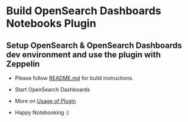 # Build OpenSearch Dashboards Notebooks Plugin

## Setup OpenSearch & OpenSearch Dashboards dev environment and use the plugin with Zeppelin

- Please follow [README.md](../../../../../../DEVELOPER_GUIDE.md) for build instructions.

- Start OpenSearch Dashboards

- More on [Usage of Plugin](./Usage_Documentation.md)

- Happy Notebooking :)
